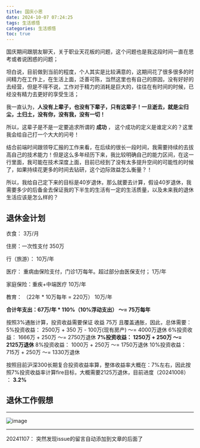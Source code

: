 ```yaml
---
title: 国庆小思
date: 2024-10-07 07:24:25
tags: 生活感悟
categories: 生活感悟
toc: true
---
```

国庆期间跟朋友聊天，关于职业天花板的问题，这个问题也是我这段时间一直在思考或者说困惑的问题；

坦白说，目前做到当前的程度，个人其实是比较满意的，这期间花了很多很多的时间精力在工作上，在生活上面，泛善可陈，当然这里也有自己的原因，没有好好的去经营，但是不得不说，工作对于精力的消耗是巨大的，往往在有时间的时候，已经没有精力去更好的享受生活；



我一直认为，**人没有上辈子，也没有下辈子，只有这辈子！一旦逝去，就是尘归尘，土归土，没有你，没有我，没有一切！**

所以，这辈子是不是一定要追求所谓的 **成功** ， 这个成功的定义是谁定义的？这里我会给自己打一个大大的问号！

<!-- more -->


结合前端时间跟领导汇报的工作来看，在后续的很长一段时间，我需要持续的去拔高自己的技术能力！但是这么多年经历下来，我比较明确自己的能力区间，在这一行里面，我可能在技术深度上面，目前已经到了没有太多提升空间的可能性的时候了，如果持续花更多的时间去钻研，这个边际效益怎么衡量？！



所以，我给自己定下来的目标是40岁退休，那么就要去计算，假设40岁退休，我需要多少的后备金去保证我的下半生的生活有一定的生活质量，以及未来我的退休生活应该是怎么样的？



## 退休金计划

衣食：
3万/月

住房：一次性支付
350万

行（旅游）：
10万/年

医疗： 重病由保险支付，门诊1万每年。超过部分由医保支付；
1万/年

家庭保险：重疾+中端医疗
10万/年

教育： （22年 * 10万每年  = 220万）
10万/年

**合计年支出：67万/年 * 110%（10%浮动支出） ～= 75万每年**

按照3%通胀计算，投资收益需要保证 收益 75万 且覆盖通胀，因此，总体需要：
5%投资收益： 2500万 + 350 万 - 100万(现有房产) ～= 4000万退休
6%投资收益： 1666万 + 250万 ～= 2750万退休
**7%投资收益：  1250万 + 250万 ～= 2125万退休**
8%投资收益： 1000万 + 250万 ～= 1750万退休
10%投资收益：715万 + 250万 ～= 1330万退休

按照目前沪深300长期复合投资收益率算，整体收益率大概在：7%左右，因此按照7%投资收益率计算fire目标，大概需要2125万退休，目前进度（20241008） ： **3.2%**


## 退休工作假想



---

![image](https://github.com/user-attachments/assets/64aa4046-a82e-4054-b7d8-2e15743b954c)


---

20241107： 突然发现issue的留言自动添加到文章的后面了